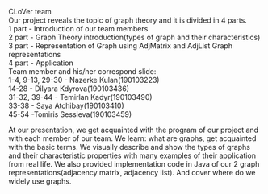 СLoVer team<br>
Our project reveals the topic of graph theory and it is divided in 4 parts.<br>
1 part - Introduction of our team members<br>
2 part - Graph Theory introduction(types of graph and their characteristics)<br>
3 part - Representation of Graph using AdjMatrix and AdjList Graph representations<br>
4 part - Application<br>
Team member and his/her correspond slide:<br>
1-4, 9-13, 29-30 - Nazerke Kulan(190103223)<br>
14-28 - Dilyara Kdyrova(190103436)<br>
31-32, 39-44 - Temirlan Kadyr(190103490)<br>
33-38 - Saya Atchibay(190103410)<br>
45-54 -Tomiris Sessieva(190103459)<br>

At our presentation, we get acquainted with the program of our project and with each member of our team. We learn: what are graphs, get acquainted with the basic terms. We visually describe and show the types of graphs and their characteristic properties with many examples of their application from real life. 
We also provided implementation code in Java of our 2 graph representations(adjacency matrix, adjacency list). And cover where do we widely use graphs.
